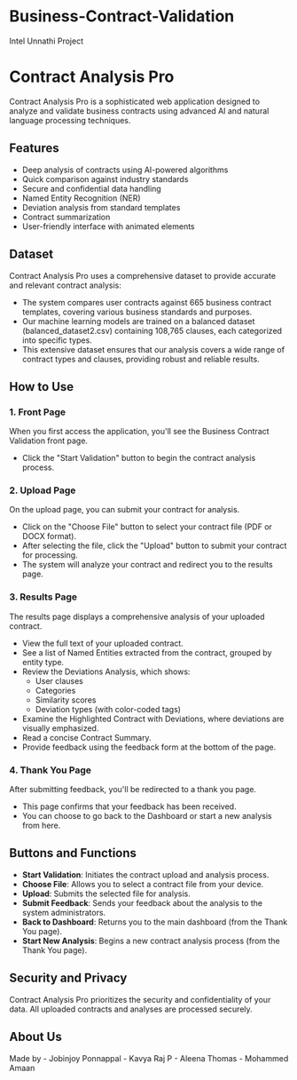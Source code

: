 # Business-Contract-Validation
Intel Unnathi Project 
# Contract Analysis Pro

Contract Analysis Pro is a sophisticated web application designed to analyze and validate business contracts using advanced AI and natural language processing techniques.

## Features

- Deep analysis of contracts using AI-powered algorithms
- Quick comparison against industry standards
- Secure and confidential data handling
- Named Entity Recognition (NER)
- Deviation analysis from standard templates
- Contract summarization
- User-friendly interface with animated elements

## Dataset

Contract Analysis Pro uses a comprehensive dataset to provide accurate and relevant contract analysis:

- The system compares user contracts against 665 business contract templates, covering various business standards and purposes.
- Our machine learning models are trained on a balanced dataset (balanced_dataset2.csv) containing 108,765 clauses, each categorized into specific types.
- This extensive dataset ensures that our analysis covers a wide range of contract types and clauses, providing robust and reliable results.

## How to Use

### 1. Front Page

When you first access the application, you'll see the Business Contract Validation front page.

- Click the "Start Validation" button to begin the contract analysis process.

### 2. Upload Page

On the upload page, you can submit your contract for analysis.

- Click on the "Choose File" button to select your contract file (PDF or DOCX format).
- After selecting the file, click the "Upload" button to submit your contract for processing.
- The system will analyze your contract and redirect you to the results page.

### 3. Results Page

The results page displays a comprehensive analysis of your uploaded contract.

- View the full text of your uploaded contract.
- See a list of Named Entities extracted from the contract, grouped by entity type.
- Review the Deviations Analysis, which shows:
  - User clauses
  - Categories
  - Similarity scores
  - Deviation types (with color-coded tags)
- Examine the Highlighted Contract with Deviations, where deviations are visually emphasized.
- Read a concise Contract Summary.
- Provide feedback using the feedback form at the bottom of the page.

### 4. Thank You Page

After submitting feedback, you'll be redirected to a thank you page.

- This page confirms that your feedback has been received.
- You can choose to go back to the Dashboard or start a new analysis from here.

## Buttons and Functions

- **Start Validation**: Initiates the contract upload and analysis process.
- **Choose File**: Allows you to select a contract file from your device.
- **Upload**: Submits the selected file for analysis.
- **Submit Feedback**: Sends your feedback about the analysis to the system administrators.
- **Back to Dashboard**: Returns you to the main dashboard (from the Thank You page).
- **Start New Analysis**: Begins a new contract analysis process (from the Thank You page).

## Security and Privacy

Contract Analysis Pro prioritizes the security and confidentiality of your data. All uploaded contracts and analyses are processed securely.

## About Us
Made by - Jobinjoy Ponnappal
        - Kavya Raj P
        - Aleena Thomas
        - Mohammed Amaan


